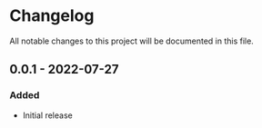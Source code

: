 # Changelog
All notable changes to this project will be documented in this file.

## 0.0.1 - 2022-07-27

### Added
- Initial release
